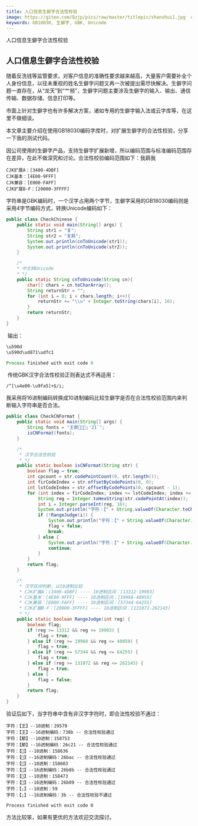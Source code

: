 ```yaml
---
title: 人口信息生僻字合法性校验
image: https://gitee.com/Qzjp/pics/raw/master/titlepic/shanshui1.jpg  #设置本地图片
keywords: GB18030, 生僻字, GBK, Unicode
---
```


人口信息生僻字合法性校验

<!--more-->

## 人口信息生僻字合法性校验

​		随着反洗钱等监管要求，对客户信息的准确性要求越来越高，大量客户需要补全个人身份信息，以往未重视的姓名生僻字问题又再一次被提出需尽快解决。生僻字问题一直存在，从“龙天”到“艹频”，生僻字问题主要涉及生僻字的输入、输出、通信传输、数据存储、信息打印等。

​		市面上针对生僻字也有许多解决方案，诸如专用的生僻字输入法或云字库等，在这里不做细谈。

​		本文章主要介绍在使用GB18030编码字库时，对扩展生僻字的合法性校验，分享一下我的测试代码。

​		因公司使用的生僻字产品，支持生僻字扩展新增，所以编码范围与标准编码范围存在差异，在此不做深究和讨论。合法性校验编码范围如下：我𬟁我

```
CJK扩展A：[3400-4DBF]
CJK基本：[4E00-9FFF]
CJK兼容：[E000-FAFF]
CJK扩展B-F：[20000-3FFFF]
```

​		字符串是GBK编码时，一个汉字占用两个字节，生僻字采用的GB18030编码则是采用4字节编码方式，转换Unicode编码如下：

```java
public class CheckChinese {
    public static void main(String[] args) {
        String str1 = "复";
        String str2 = "复𬟁";
        System.out.println(cnToUnicode(str1));
        System.out.println(cnToUnicode(str2));
    }

    /*
    * 中文转Unicode
    * */
    public static String cnToUnicode(String cn){
        char[] chars = cn.toCharArray();
        String returnStr = "";
        for (int i = 0; i < chars.length; i++){
            returnStr += "\\u" + Integer.toString(chars[i], 16);
        }
        return returnStr;
    }
}
```

​		输出：

```java
\u590d
\u590d\ud871\udfc1

Process finished with exit code 0
```

​		传统GBK汉字合法性校验正则表达式不再适用：

```
/^[\u4e00-\u9fa5]+$/i;
```

​		我采用将16进制编码转换成10进制编码比较生僻字是否在合法性校验范围内来判断输入字符串是否合法。

```java
public class CheckCNFormat {
    public static void main(String[] args) {
        String fonts = "王𦰡𦮬𦮋𦬉;'21`";
        isCNFormat(fonts);
    }

    /*
     * 汉字合法性校验
     * */
    public static boolean isCNFormat(String str) {
        boolean flag = true;
        int cpcount = str.codePointCount(0, str.length());
        int firCodeIndex = str.offsetByCodePoints(0, 0);
        int lstCodeIndex = str.offsetByCodePoints(0, cpcount - 1);
        for (int index = firCodeIndex; index <= lstCodeIndex; index += ((Character.isSupplementaryCodePoint(str.codePointAt(index))) ? 2 : 1)) {
            String reg = Integer.toHexString(str.codePointAt(index));
            int i = Integer.parseInt(reg, 16);
            System.out.println("字符：【" + String.valueOf(Character.toChars(str.codePointAt(index))) + "】--10进制：" + i);
            if (!RangeJudge(i)) {
                System.out.println("字符：【" + String.valueOf(Character.toChars(str.codePointAt(index))) + "】--16进制编码：" + reg + " -- " + "合法性校验不通过");
                flag = false;
                break;
            } else {
                System.out.println("字符：【" + String.valueOf(Character.toChars(str.codePointAt(index))) + "】--16进制编码：" + reg + " -- " + "合法性校验通过");
                continue;
            }
        }
        return flag;
    }

    /*
     * 汉字区间判断，以10进制比较
     * CJK扩展A：[3400-4DBF] ---- 10进制区间：[13312-19903]
     * CJK基本：[4E00-9FFF] ---- 10进制区间：[19968-40959]
     * CJK兼容：[E000-FAFF] ---- 10进制区间：[57344-64255]
     * CJK扩展B-F：[20000-3FFFF] ---- 10进制区间：[131072-262143]
     * */
    public static boolean RangeJudge(int reg) {
        boolean flag;
        if (reg >= 13312 && reg <= 19903) {
            flag = true;
        } else if (reg >= 19968 && reg <= 40959) {
            flag = true;
        } else if (reg >= 57344 && reg <= 64255) {
            flag = true;
        } else if (reg >= 131072 && reg <= 262143) {
            flag = true;
        } else {
            flag = false;
        }
        return flag;
    }
}
```

验证后如下，当字符串中含有非汉字字符时，即合法性校验不通过：

```
字符：【王】--10进制：29579
字符：【王】--16进制编码：738b -- 合法性校验通过
字符：【𦰡】--10进制：158753
字符：【𦰡】--16进制编码：26c21 -- 合法性校验通过
字符：【𦮬】--10进制：158636
字符：【𦮬】--16进制编码：26bac -- 合法性校验通过
字符：【𦮋】--10进制：158603
字符：【𦮋】--16进制编码：26b8b -- 合法性校验通过
字符：【𦬉】--10进制：158473
字符：【𦬉】--16进制编码：26b09 -- 合法性校验通过
字符：【;】--10进制：59
字符：【;】--16进制编码：3b -- 合法性校验不通过

Process finished with exit code 0
```



方法比较笨，如果有更优的方法欢迎交流探讨。